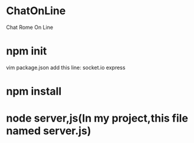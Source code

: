 # ChatOnLine
Chat Rome On Line
# npm init
vim package.json add this line:
socket.io express
# npm install
# node server,js(In my project,this file named server.js)

